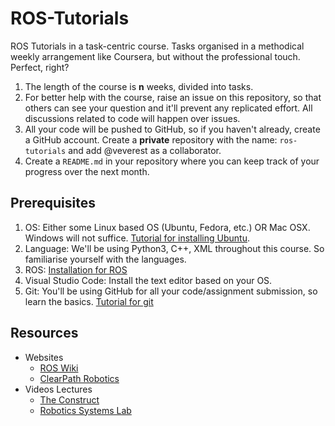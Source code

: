 # ROS-Tutorials
ROS Tutorials in a task-centric course. Tasks organised in a methodical weekly arrangement like Coursera, but without the professional touch. Perfect, right? 

1. The length of the course is **n** weeks, divided into tasks. 
2. For better help with the course, raise an issue on this repository, so that others can see your question and it'll prevent any replicated effort. All discussions related to code will happen over issues.
3. All your code will be pushed to GitHub, so if you haven't already, create a GitHub account. Create a **private** repository with the name: `ros-tutorials` and add @veverest as a collaborator. 
4. Create a `README.md` in your repository where you can keep track of your progress over the next month. 

## Prerequisites
1. OS: Either some Linux based OS (Ubuntu, Fedora, etc.) OR Mac OSX. Windows
  will not suffice. [Tutorial for installing Ubuntu](https://tutorials.ubuntu.com/tutorial/tutorial-install-ubuntu-desktop).
2. Language: We'll be using Python3, C++, XML throughout this course. So familiarise yourself with the languages.
3. ROS:  [Installation for ROS](http://wiki.ros.org/ROS/Installation)
4. Visual Studio Code: Install the text editor based on your OS. 
5. Git: You'll be using GitHub for all your code/assignment submission, so learn the basics.  [Tutorial for git](https://www.atlassian.com/git/tutorials) 

## Resources
* Websites
	* [ROS Wiki](wiki.ros.org)
	* [ClearPath Robotics](clearpathrobotics.com/assets/guides/kinetic/ros/#)
* Videos Lectures
    * [The Construct](https://www.youtube.com/playlist?list=PLK0b4e05LnzZWg_7QrIQWyvSPX2WN2ncc)
    * [Robotics Systems Lab](https://www.youtube.com/playlist?list=PLE-BQwvVGf8HOvwXPgtDfWoxd4Cc6ghiP)
    
 
